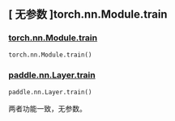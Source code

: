 ## [ 无参数 ]torch.nn.Module.train

### [torch.nn.Module.train](https://pytorch.org/docs/stable/generated/torch.nn.Module.html#torch.nn.Module.train)

```python
torch.nn.Module.train()
```

### [paddle.nn.Layer.train](https://www.paddlepaddle.org.cn/documentation/docs/zh/develop/api/paddle/nn/Layer_cn.html#train)

```python
paddle.nn.Layer.train()
```

两者功能一致，无参数。
